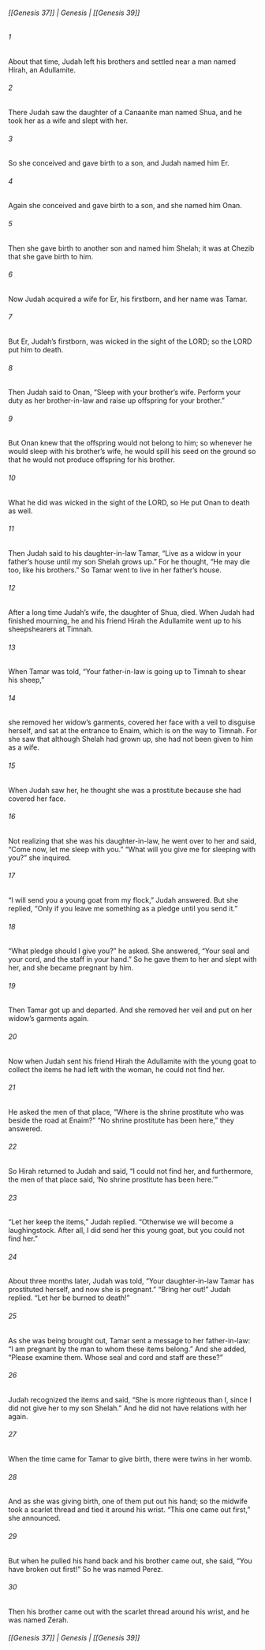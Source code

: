 ###### [[Genesis 37]] | Genesis | [[Genesis 39]]

###### 1
About that time, Judah left his brothers and settled near a man named Hirah, an Adullamite.
###### 2
There Judah saw the daughter of a Canaanite man named Shua, and he took her as a wife and slept with her.
###### 3
So she conceived and gave birth to a son, and Judah named him Er.
###### 4
Again she conceived and gave birth to a son, and she named him Onan.
###### 5
Then she gave birth to another son and named him Shelah; it was at Chezib that she gave birth to him.
###### 6
Now Judah acquired a wife for Er, his firstborn, and her name was Tamar.
###### 7
But Er, Judah’s firstborn, was wicked in the sight of the LORD; so the LORD put him to death.
###### 8
Then Judah said to Onan, “Sleep with your brother’s wife. Perform your duty as her brother-in-law and raise up offspring for your brother.”
###### 9
But Onan knew that the offspring would not belong to him; so whenever he would sleep with his brother’s wife, he would spill his seed on the ground so that he would not produce offspring for his brother.
###### 10
What he did was wicked in the sight of the LORD, so He put Onan to death as well.
###### 11
Then Judah said to his daughter-in-law Tamar, “Live as a widow in your father’s house until my son Shelah grows up.” For he thought, “He may die too, like his brothers.” So Tamar went to live in her father’s house.
###### 12
After a long time Judah’s wife, the daughter of Shua, died. When Judah had finished mourning, he and his friend Hirah the Adullamite went up to his sheepshearers at Timnah.
###### 13
When Tamar was told, “Your father-in-law is going up to Timnah to shear his sheep,”
###### 14
she removed her widow’s garments, covered her face with a veil to disguise herself, and sat at the entrance to Enaim, which is on the way to Timnah. For she saw that although Shelah had grown up, she had not been given to him as a wife.
###### 15
When Judah saw her, he thought she was a prostitute because she had covered her face.
###### 16
Not realizing that she was his daughter-in-law, he went over to her and said, “Come now, let me sleep with you.” “What will you give me for sleeping with you?” she inquired.
###### 17
“I will send you a young goat from my flock,” Judah answered. But she replied, “Only if you leave me something as a pledge until you send it.”
###### 18
“What pledge should I give you?” he asked. She answered, “Your seal and your cord, and the staff in your hand.” So he gave them to her and slept with her, and she became pregnant by him.
###### 19
Then Tamar got up and departed. And she removed her veil and put on her widow’s garments again.
###### 20
Now when Judah sent his friend Hirah the Adullamite with the young goat to collect the items he had left with the woman, he could not find her.
###### 21
He asked the men of that place, “Where is the shrine prostitute who was beside the road at Enaim?” “No shrine prostitute has been here,” they answered.
###### 22
So Hirah returned to Judah and said, “I could not find her, and furthermore, the men of that place said, ‘No shrine prostitute has been here.’”
###### 23
“Let her keep the items,” Judah replied. “Otherwise we will become a laughingstock. After all, I did send her this young goat, but you could not find her.”
###### 24
About three months later, Judah was told, “Your daughter-in-law Tamar has prostituted herself, and now she is pregnant.” “Bring her out!” Judah replied. “Let her be burned to death!”
###### 25
As she was being brought out, Tamar sent a message to her father-in-law: “I am pregnant by the man to whom these items belong.” And she added, “Please examine them. Whose seal and cord and staff are these?”
###### 26
Judah recognized the items and said, “She is more righteous than I, since I did not give her to my son Shelah.” And he did not have relations with her again.
###### 27
When the time came for Tamar to give birth, there were twins in her womb.
###### 28
And as she was giving birth, one of them put out his hand; so the midwife took a scarlet thread and tied it around his wrist. “This one came out first,” she announced.
###### 29
But when he pulled his hand back and his brother came out, she said, “You have broken out first!” So he was named Perez.
###### 30
Then his brother came out with the scarlet thread around his wrist, and he was named Zerah.

###### [[Genesis 37]] | Genesis | [[Genesis 39]]
